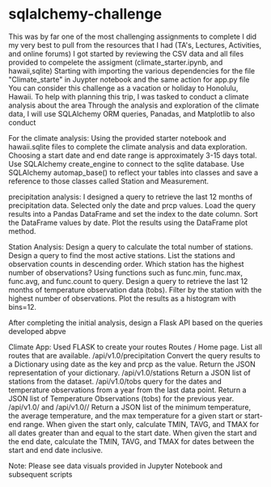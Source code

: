 # sqlalchemy-challenge
This was by far one of the most challenging assignments to complete
I did my very best to pull from the resources that I had (TA's, Lectures, Activities, and online forums)
I got started by reviewing the CSV data and all files provided to compelete the assigment (climate_starter.ipynb, and hawaii,sqlite)
Starting with importing the various dependencies for the file "Climate_starte" in Juypter notebook and the same action for app.py file
You can consider this challenge as a vacation or holiday to Honolulu, Hawaii. To help with planning this trip, I was tasked to conduct a climate analysis about the area
Through the analysis and exploration of the climate data, I will use SQLAlchemy ORM queries, Panadas, and Matplotlib to also conduct 

For the climate analysis:
Using the provided starter notebook and hawaii.sqlite files to complete the climate analysis and data exploration.
Choosing a start date and end date range is approximately 3-15 days total.
Use SQLAlchemy create_engine to connect to the sqlite database.
Use SQLAlchemy automap_base() to reflect your tables into classes and save a reference to those classes called Station and Measurement.

precipitation analysis: 
I designed a query to retrieve the last 12 months of precipitation data.
Selected only the date and prcp values.
Load the query results into a Pandas DataFrame and set the index to the date column.
Sort the DataFrame values by date.
Plot the results using the DataFrame plot method.

Station Analysis:
Design a query to calculate the total number of stations.
Design a query to find the most active stations.
List the stations and observation counts in descending order.
Which station has the highest number of observations?
Using functions such as func.min, func.max, func.avg, and func.count to query.
Design a query to retrieve the last 12 months of temperature observation data (tobs).
Filter by the station with the highest number of observations.
Plot the results as a histogram with bins=12.

After completing the initial analysis, design a Flask API based on the queries developed abpve

Climate App:
Used FLASK to create your routes
Routes
/
Home page.
List all routes that are available.
/api/v1.0/precipitation
Convert the query results to a Dictionary using date as the key and prcp as the value.
Return the JSON representation of your dictionary.
/api/v1.0/stations
Return a JSON list of stations from the dataset.
/api/v1.0/tobs
query for the dates and temperature observations from a year from the last data point.
Return a JSON list of Temperature Observations (tobs) for the previous year.
/api/v1.0/<start> and /api/v1.0/<start>/<end>
Return a JSON list of the minimum temperature, the average temperature, and the max temperature for a given start or start-end range.
When given the start only, calculate TMIN, TAVG, and TMAX for all dates greater than and equal to the start date.
When given the start and the end date, calculate the TMIN, TAVG, and TMAX for dates between the start and end date inclusive.

Note: Please see data visuals provided in Jupyter Notebook and subsequent scripts